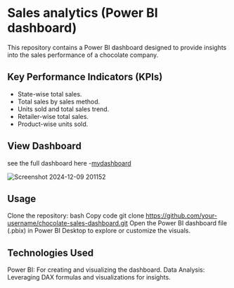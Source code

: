 # Sales analytics (Power BI dashboard)
This repository contains a Power BI dashboard designed to provide insights into the sales performance of a chocolate company.

## Key Performance Indicators (KPIs)
- State-wise total sales.
- Total sales by sales method.
- Units sold and total sales trend.
- Retailer-wise total sales.
- Product-wise units sold.

## View Dashboard 
see the full dashboard here -[mydashboard](https://app.powerbi.com/groups/me/reports/d3bd66e7-3dd3-44cd-8853-38141cb8fd64/d074fcfbbe95d80431bb?experience=power-bi)

![Screenshot 2024-12-09 201152](https://github.com/user-attachments/assets/270259db-151d-44ee-b376-2795ea8867ab)

## Usage
Clone the repository:
bash
Copy code
git clone https://github.com/your-username/chocolate-sales-dashboard.git
Open the Power BI dashboard file (.pbix) in Power BI Desktop to explore or customize the visuals.

## Technologies Used
Power BI: For creating and visualizing the dashboard.
Data Analysis: Leveraging DAX formulas and visualizations for insights.

